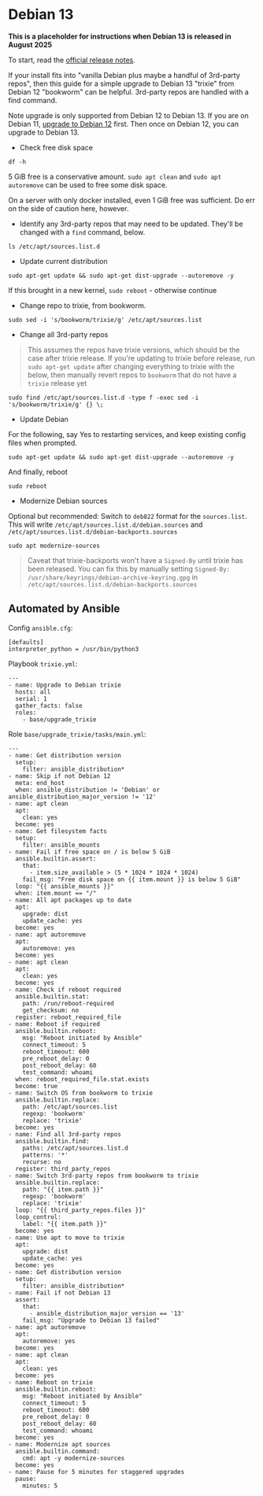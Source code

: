 # Debian 13

**This is a placeholder for instructions when Debian 13 is released in August 2025**

To start, read the [official release notes](https://www.debian.org/releases/trixie/release-notes/upgrading.en.html).

If your install fits into "vanilla Debian plus maybe a handful of 3rd-party repos", then this guide for a simple upgrade to Debian 13 "trixie" from Debian 12 "bookworm" can be helpful. 3rd-party repos are handled with a find command.

Note upgrade is only supported from Debian 12 to Debian 13. If you are on Debian 11, [upgrade to Debian 12](https://gist.github.com/yorickdowne/ec9e2c6f4f8a2ee93193469d285cd54c) first. Then once on Debian 12, you can upgrade to Debian 13.

- Check free disk space

`df -h`

5 GiB free is a conservative amount. `sudo apt clean` and `sudo apt autoremove` can be used to free some disk space.

On a server with only docker installed, even 1 GiB free was sufficient. Do err on the side of caution here, however.

- Identify any 3rd-party repos that may need to be updated. They'll be changed with a `find` command, below.

`ls /etc/apt/sources.list.d`

- Update current distribution

`sudo apt-get update && sudo apt-get dist-upgrade --autoremove -y`

If this brought in a new kernel, `sudo reboot` - otherwise continue

- Change repo to trixie, from bookworm.

```
sudo sed -i 's/bookworm/trixie/g' /etc/apt/sources.list
```

- Change all 3rd-party repos

> This assumes the repos have trixie versions, which should be the case after trixie release. If you're updating to trixie before release, run `sudo apt-get update` after changing everything to trixie with the below, then manually revert repos to `bookworm` that do not have a `trixie` release yet

```
sudo find /etc/apt/sources.list.d -type f -exec sed -i 's/bookworm/trixie/g' {} \;
```

- Update Debian

For the following, say Yes to restarting services, and keep existing config files when prompted.

`sudo apt-get update && sudo apt-get dist-upgrade --autoremove -y`

And finally, reboot

`sudo reboot`

- Modernize Debian sources

Optional but recommended: Switch to `deb822` format for the `sources.list`. This will write `/etc/apt/sources.list.d/debian.sources` and `/etc/apt/sources.list.d/debian-backports.sources`

`sudo apt modernize-sources`

> Caveat that trixie-backports won't have a `Signed-By` until trixie has been released. You can fix this by manually setting `Signed-By: /usr/share/keyrings/debian-archive-keyring.gpg` in `/etc/apt/sources.list.d/debian-backports.sources`

## Automated by Ansible
Config `ansible.cfg`:
```
[defaults]
interpreter_python = /usr/bin/python3
```

Playbook `trixie.yml`:

```
---
- name: Upgrade to Debian trixie
  hosts: all
  serial: 1
  gather_facts: false
  roles:
    - base/upgrade_trixie
```

Role `base/upgrade_trixie/tasks/main.yml`:

```
---
- name: Get distribution version
  setup:
    filter: ansible_distribution*
- name: Skip if not Debian 12
  meta: end_host
  when: ansible_distribution != 'Debian' or ansible_distribution_major_version != '12'
- name: apt clean
  apt:
    clean: yes
  become: yes
- name: Get filesystem facts
  setup:
    filter: ansible_mounts
- name: Fail if free space on / is below 5 GiB
  ansible.builtin.assert:
    that:
      - item.size_available > (5 * 1024 * 1024 * 1024)
    fail_msg: "Free disk space on {{ item.mount }} is below 5 GiB"
  loop: "{{ ansible_mounts }}"
  when: item.mount == "/"
- name: All apt packages up to date
  apt:
    upgrade: dist
    update_cache: yes
  become: yes
- name: apt autoremove
  apt:
    autoremove: yes
  become: yes
- name: apt clean
  apt:
    clean: yes
  become: yes
- name: Check if reboot required
  ansible.builtin.stat:
    path: /run/reboot-required
    get_checksum: no
  register: reboot_required_file
- name: Reboot if required
  ansible.builtin.reboot:
    msg: "Reboot initiated by Ansible"
    connect_timeout: 5
    reboot_timeout: 600
    pre_reboot_delay: 0
    post_reboot_delay: 60
    test_command: whoami
  when: reboot_required_file.stat.exists
  become: true
- name: Switch OS from bookworm to trixie
  ansible.builtin.replace:
    path: /etc/apt/sources.list
    regexp: 'bookworm'
    replace: 'trixie'
  become: yes
- name: Find all 3rd-party repos
  ansible.builtin.find:
    paths: /etc/apt/sources.list.d
    patterns: '*'
    recurse: no
  register: third_party_repos
- name: Switch 3rd-party repos from bookworm to trixie
  ansible.builtin.replace:
    path: "{{ item.path }}"
    regexp: 'bookworm'
    replace: 'trixie'
  loop: "{{ third_party_repos.files }}"
  loop_control:
    label: "{{ item.path }}"
  become: yes 
- name: Use apt to move to trixie
  apt:
    upgrade: dist
    update_cache: yes
  become: yes
- name: Get distribution version
  setup:
    filter: ansible_distribution*
- name: Fail if not Debian 13
  assert:
    that:
      - ansible_distribution_major_version == '13'
    fail_msg: "Upgrade to Debian 13 failed"
- name: apt autoremove
  apt:
    autoremove: yes
  become: yes
- name: apt clean
  apt:
    clean: yes
  become: yes
- name: Reboot on trixie
  ansible.builtin.reboot:
    msg: "Reboot initiated by Ansible"
    connect_timeout: 5
    reboot_timeout: 600
    pre_reboot_delay: 0
    post_reboot_delay: 60
    test_command: whoami
  become: yes
- name: Modernize apt sources
  ansible.builtin.command:
    cmd: apt -y modernize-sources
  become: yes
- name: Pause for 5 minutes for staggered upgrades
  pause:
    minutes: 5
```
